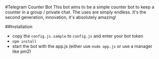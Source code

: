 # Telegram Counter BotThis bot aims to be a simple counter bot to keep a counter in a group / private chat.The uses are simply endless .It's the second generation, innovation, it's absolutely amazing!##Installation- copy the `config.js.sample` to `config.js` and enter your bot token- `npm install`- start the bot with the app.js (either use `node app.js` or use a manager like pm2)